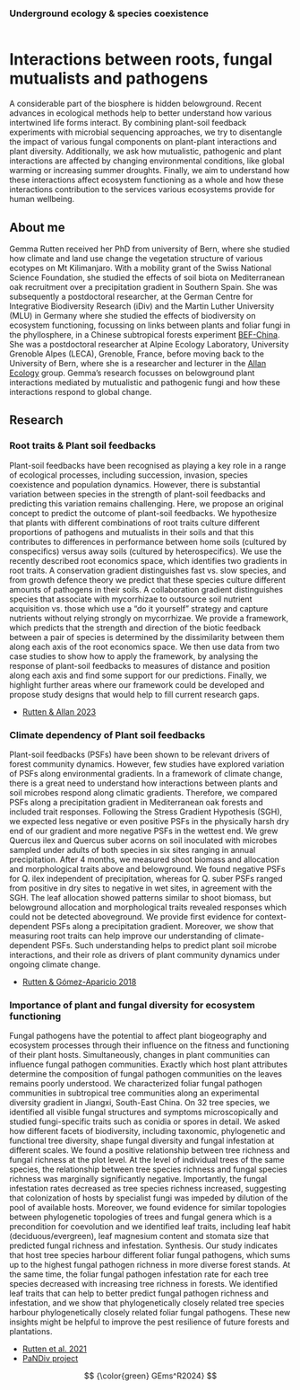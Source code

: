 ### Underground ecology & species coexistence
<img src="../main/images/Savanna.Trees.JPG" alt=""/>

# Interactions between roots, fungal mutualists and pathogens  
A considerable part of the biosphere is hidden belowground. Recent advances in ecological methods help to better understand how various intertwined life forms interact. By combining plant-soil feedback experiments with microbial sequencing approaches, we try to disentangle the impact of various fungal components on plant-plant interactions and plant diversity. Additionally, we ask how mutualistic, pathogenic and plant interactions are affected by changing environmental conditions, like global warming or increasing summer droughts. Finally, we aim to understand how these interactions affect ecosystem functioning as a whole and how these interactions contribution to the services various ecosystems provide for human wellbeing. 

## About me
Gemma Rutten received her PhD from university of Bern, where she studied how climate and land use change the vegetation structure of various ecotypes on Mt Kilimanjaro. With a mobility grant of the Swiss National Science Foundation, she studied the effects of soil biota on Mediterranean oak recruitment over a precipitation gradient in Southern Spain. She was subsequently a postdoctoral researcher, at the German Centre for Integrative Biodiversity Research (iDiv) and the Martin Luther University (MLU) in Germany where she studied the effects of biodiversity on ecosystem functioning, focussing on links between plants and foliar fungi in the phyllosphere, in a Chinese subtropical forests experiment [BEF-China](https://bef-china.com/index.html).  She was a postdoctoral researcher at Alpine Ecology Laboratory, University Grenoble Alpes (LECA), Grenoble, France, before moving back to the University of Bern, where she is a researcher and lecturer in the [Allan Ecology](https://allanecology.com/) group. Gemma’s research focusses on belowground plant interactions mediated by mutualistic and pathogenic fungi and how these interactions respond to global change.

## Research
### Root traits & Plant soil feedbacks 
Plant-soil feedbacks have been recognised as playing a key role in a range of ecological processes, including succession, invasion, species coexistence and population dynamics. However, there is substantial variation between species in the strength of plant-soil feedbacks and predicting this variation remains challenging. Here, we propose an original concept to predict the outcome of plant-soil feedbacks. We hypothesize that plants with different combinations of root traits culture different proportions of pathogens and mutualists in their soils and that this contributes to differences in performance between home soils (cultured by conspecifics) versus away soils (cultured by heterospecifics). We use the recently described root economics space, which identifies two gradients in root traits. A conservation gradient distinguishes fast vs. slow species, and from growth defence theory we predict that these species culture different amounts of pathogens in their soils. A collaboration gradient distinguishes species that associate with mycorrhizae to outsource soil nutrient acquisition vs. those which use a “do it yourself” strategy and capture nutrients without relying strongly on mycorrhizae. We provide a framework, which predicts that the strength and direction of the biotic feedback between a pair of species is determined by the dissimilarity between them along each axis of the root economics space. We then use data from two case studies to show how to apply the framework, by analysing the response of plant-soil feedbacks to measures of distance and position along each axis and find some support for our predictions. Finally, we highlight further areas where our framework could be developed and propose study designs that would help to fill current research gaps.
- [Rutten & Allan 2023](https://doi.org/10.1007/s11104-023-05948-1)
  
### Climate dependency of Plant soil feedbacks
Plant-soil feedbacks (PSFs) have been shown to be relevant drivers of forest community dynamics. However, few studies have explored variation of PSFs along environmental gradients. In a framework of climate change, there is a great need to understand how interactions between plants and soil microbes respond along climatic gradients. Therefore, we compared PSFs along a precipitation gradient in Mediterranean oak forests and included trait responses. Following the Stress Gradient Hypothesis (SGH), we expected less negative or even positive PSFs in the physically harsh dry end of our gradient and more negative PSFs in the wettest end. We grew Quercus ilex and Quercus suber acorns on soil inoculated with microbes sampled under adults of both species in six sites ranging in annual precipitation. After 4 months, we measured shoot biomass and allocation and morphological traits above and belowground. We found negative PSFs for Q. ilex independent of precipitation, whereas for Q. suber PSFs ranged from positive in dry sites to negative in wet sites, in agreement with the SGH. The leaf allocation showed patterns similar to shoot biomass, but belowground allocation and morphological traits revealed responses which could not be detected aboveground. We provide first evidence for context-dependent PSFs along a precipitation gradient. Moreover, we show that measuring root traits can help improve our understanding of climate-dependent PSFs. Such understanding helps to predict plant soil microbe interactions, and their role as drivers of plant community dynamics under ongoing climate change.
- [Rutten & Gómez-Aparicio 2018](https://doi.org/10.1007/s11104-018-3567-z)

### Importance of plant and fungal diversity for ecosystem functioning 
Fungal pathogens have the potential to affect plant biogeography and ecosystem processes through their influence on the fitness and functioning of their plant hosts. Simultaneously, changes in plant communities can influence fungal pathogen communities. Exactly which host plant attributes determine the composition of fungal pathogen communities on the leaves remains poorly understood. We characterized foliar fungal pathogen communities in subtropical tree communities along an experimental diversity gradient in Jiangxi, South-East China. On 32 tree species, we identified all visible fungal structures and symptoms microscopically and studied fungi-specific traits such as conidia or spores in detail. We asked how different facets of biodiversity, including taxonomic, phylogenetic and functional tree diversity, shape fungal diversity and fungal infestation at different scales. We found a positive relationship between tree richness and fungal richness at the plot level. At the level of individual trees of the same species, the relationship between tree species richness and fungal species richness was marginally significantly negative. Importantly, the fungal infestation rates decreased as tree species richness increased, suggesting that colonization of hosts by specialist fungi was impeded by dilution of the pool of available hosts. Moreover, we found evidence for similar topologies between phylogenetic topologies of trees and fungal genera which is a precondition for coevolution and we identified leaf traits, including leaf habit (deciduous/evergreen), leaf magnesium content and stomata size that predicted fungal richness and infestation. Synthesis. Our study indicates that host tree species harbour different foliar fungal pathogens, which sums up to the highest fungal pathogen richness in more diverse forest stands. At the same time, the foliar fungal pathogen infestation rate for each tree species decreased with increasing tree richness in forests. We identified leaf traits that can help to better predict fungal pathogen richness and infestation, and we show that phylogenetically closely related tree species harbour phylogenetically closely related foliar fungal pathogens. These new insights might be helpful to improve the pest resilience of future forests and plantations.

- [Rutten et al. 2021](https://doi.org/10.1111/1365-2745.13620)
- [PaNDiv project](https://allanecology.com/projects/pandiv/)


$$ {\color{green} GEms^R2024} $$
